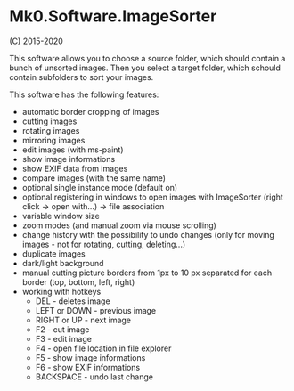 # Mk0.Software.ImageSorter
(C) 2015-2020

This software allows you to choose a source folder, which should contain a bunch of unsorted images.
Then you select a target folder, which schould contain subfolders to sort your images.

This software has the following features:

+ automatic border cropping of images
+ cutting images
+ rotating images
+ mirroring images
+ edit images (with ms-paint)
+ show image informations
+ show EXIF data from images
+ compare images (with the same name)
+ optional single instance mode (default on)
+ optional registering in windows to open images with ImageSorter (right click -> open with...) -> file association
+ variable window size
+ zoom modes (and manual zoom via mouse scrolling)
+ change history with the possibility to undo changes (only for moving images - not for rotating, cutting, deleting...)
+ duplicate images
+ dark/light background
+ manual cutting picture borders from 1px to 10 px separated for each border (top, bottom, left, right)
+ working with hotkeys
  + DEL - deletes image
  + LEFT or DOWN - previous image
  + RIGHT or UP - next image
  + F2 - cut image
  + F3 - edit image
  + F4 - open file location in file explorer
  + F5 - show image informations
  + F6 - show EXIF informations
  + BACKSPACE - undo last change
